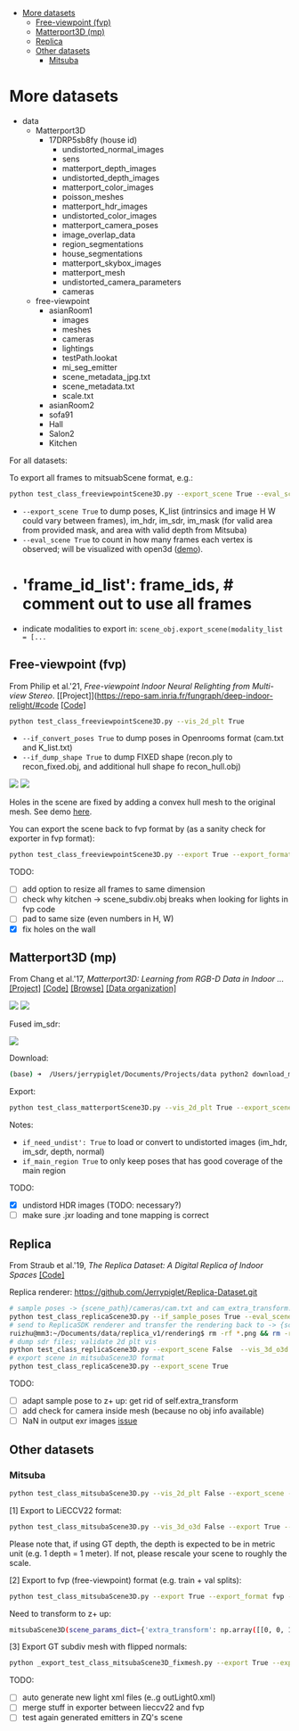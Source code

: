 <!--ts-->
- [More datasets](#more-datasets)
  - [Free-viewpoint (fvp)](#free-viewpoint-fvp)
  - [Matterport3D (mp)](#matterport3d-mp)
  - [Replica](#replica)
  - [Other datasets](#other-datasets)
    - [Mitsuba](#mitsuba)

<!-- Created by https://github.com/ekalinin/github-markdown-toc -->
<!-- Added by: jerrypiglet, at: Mon Feb 13 02:05:56 PST 2023 -->

<!--te-->

# More datasets

- data
  - Matterport3D
    - 17DRP5sb8fy (house id)
        - undistorted_normal_images
        - sens
        - matterport_depth_images
        - undistorted_depth_images
        - matterport_color_images
        - poisson_meshes
        - matterport_hdr_images
        - undistorted_color_images
        - matterport_camera_poses
        - image_overlap_data
        - region_segmentations
        - house_segmentations
        - matterport_skybox_images
        - matterport_mesh
        - undistorted_camera_parameters
        - cameras
  - free-viewpoint
      - asianRoom1
          - images
          - meshes
          - cameras
          - lightings
          - testPath.lookat
          - mi_seg_emitter
          - scene_metadata_jpg.txt
          - scene_metadata.txt
          - scale.txt
      - asianRoom2
      - sofa91
      - Hall
      - Salon2
      - Kitchen

For all datasets:

To export all frames to mitsuabScene format, e.g.:

``` bash
python test_class_freeviewpointScene3D.py --export_scene True --eval_scene True
```

- `--export_scene True` to dump poses, K_list (intrinsics and image H W could vary between frames), im_hdr, im_sdr, im_mask (for valid area from provided mask, and area with valid depth from Mitsuba)
- `--eval_scene True` to count in how many frames each vertex is observed; will be visualized with open3d ([demo](images/)).
- # 'frame_id_list': frame_ids, # comment out to use all frames
- indicate modalities to export in: `scene_obj.export_scene(modality_list = [...`

## Free-viewpoint (fvp)

From Philip et al.'21, *Free-viewpoint Indoor Neural Relighting from Multi-view Stereo*. [[Project]](https://repo-sam.inria.fr/fungraph/deep-indoor-relight/#code [[Code]](https://gitlab.inria.fr/sibr/projects/indoor_relighting)

``` bash
python test_class_freeviewpointScene3D.py --vis_2d_plt True
```
- `--if_convert_poses True` to dump poses in Openrooms format (cam.txt and K_list.txt)
- `--if_dump_shape True` to dump FIXED shape (recon.ply to recon_fixed.obj, and additional hull shape fo recon_hull.obj)

![](images/demo_freeviewpoint_o3d.png)
![](images/demo_freeviewpoint_plt_2d.png)

Holes in the scene are fixed by adding a convex hull mesh to the original mesh. See demo [here](images/demo_freeviewpoint_salon_viewcount.png).

You can export the scene back to fvp format by (as a sanity check for exporter in fvp format):

``` bash
python test_class_freeviewpointScene3D.py --export True --export_format fvp --vis_3d_o3d False --force
```

TODO:
- [ ] add option to resize all frames to same dimension
- [ ] check why kitchen -> scene_subdiv.obj breaks when looking for lights in fvp code
- [ ] pad to same size (even numbers in H, W)
- [x] fix holes on the wall
  
## Matterport3D (mp)

From Chang et al.'17, *Matterport3D: Learning from RGB-D Data in Indoor ...* [[Project]](https://niessner.github.io/Matterport/) [[Code]](https://github.com/niessner/Matterport) [[Browse]](https://aspis.cmpt.sfu.ca/scene-toolkit/scans/matterport3d/houses) [[Data organization]](https://github.com/niessner/Matterport/blob/master/data_organization.md)

![](images/demo_matterport_plt_2d.png)
![](images/demo_matterport_plt_2d_overlay.png)

Fused im_sdr:

![](images/images/demo_eval_scene_shapes-rgb_sdr-matterport.png)

Download:

``` bash
(base) ➜  /Users/jerrypiglet/Documents/Projects/data python2 download_mp.py -o Matterport3D --id 2t7WUuJeko7
```
Export: 

``` bash
python test_class_matterportScene3D.py --vis_2d_plt True --export_scene True --eval_scene True
```

Notes:
- `if_need_undist': True` to load or convert to undistorted images (im_hdr, im_sdr, depth, normal)
- `if_main_region True` to only keep poses that has good coverage of the main region

TODO:
- [x] undistord HDR images (TODO: necessary?)
- [ ] make sure .jxr loading and tone mapping is correct

## Replica

From Straub et al.'19, *The Replica Dataset: A Digital Replica of Indoor Spaces* [[Code]](https://github.com/facebookresearch/Replica-Dataset)

Replica renderer: https://github.com/Jerrypiglet/Replica-Dataset.git

``` bash
# sample poses -> {scene_path}/cameras/cam.txt and cam_extra_transform.txt (for ReplicaSDK renderer)
python test_class_replicaScene3D.py --if_sample_poses True --eval_scene True
# send to ReplicaSDK renderer and transfer the rendering back to -> {scene_path}/rendering
ruizhu@mm3:~/Documents/data/replica_v1/rendering$ rm -rf *.png && rm -rf *.exr && /home/ruizhu/Documents/Projects/Replica-Dataset/build/ReplicaSDK/ReplicaRenderer ~/Documents/data/replica_v1/office_0/mesh.ply ~/Documents/data/replica_v1/office_0/textures/  ~/Documents/data/replica_v1/room_0/glass.sur /home/ruizhu/Documents/Projects/Replica-Dataset/cam_extra_transform.txt /home/ruizhu/Documents/Projects/Replica-Dataset/intrinsic_mitsubaScene.txt
# dump sdr files; validate 2d plt vis
python test_class_replicaScene3D.py --export_scene False  --vis_3d_o3d True --vis_2d_plt True --eval_scene True
# export scene in mitsubaScene3D format
python test_class_replicaScene3D.py --export_scene True
```

TODO: 
- [ ] adapt sample pose to z+ up: get rid of self.extra_transform
- [ ] add check for camera inside mesh (because no obj info available)
- [ ] NaN in output exr images [issue](https://github.com/facebookresearch/Replica-Dataset/issues/19)

## Other datasets

### Mitsuba
``` bash
python test_class_mitsubaScene3D.py --vis_2d_plt False --export_scene --vis_3d_o3d False --split train # (or val; but train first)
```

[1] Export to LiECCV22 format:

``` bash
python test_class_mitsubaScene3D.py --vis_3d_o3d False --export True --export_format lieccv22 --split val --force True
```

Please note that, if using GT depth, the depth is expected to be in metric unit (e.g. 1 depth = 1 meter). If not, please rescale your scene to roughly the scale.

[2] Export to fvp (free-viewpoint) format (e.g. train + val splits):

``` bash
python test_class_mitsubaScene3D.py --export True --export_format fvp --vis_3d_o3d False --force --vis_2d_plt False --split val --eval_scene
```

Need to transform to z+ up:
``` bash
mitsubaScene3D(scene_params_dict={'extra_transform': np.array([[0, 0, 1], [1, 0, 0], [0, 1, 0]], dtype=np.float32),  # z=y, y=x, x=z
```

[3] Export GT subdiv mesh with flipped normals:

``` bash
python _export_test_class_mitsubaScene3D_fixmesh.py --export True --export_format fvp --vis_3d_o3d True --vis_2d_plt False --split train --eval_scene --export_appendix _resample --if_sample_poses True
```

TODO:
- [ ] auto generate new light xml files (e..g outLight0.xml)
- [ ] merge stuff in exporter between lieccv22 and fvp
- [ ] test again generated emitters in ZQ's scene